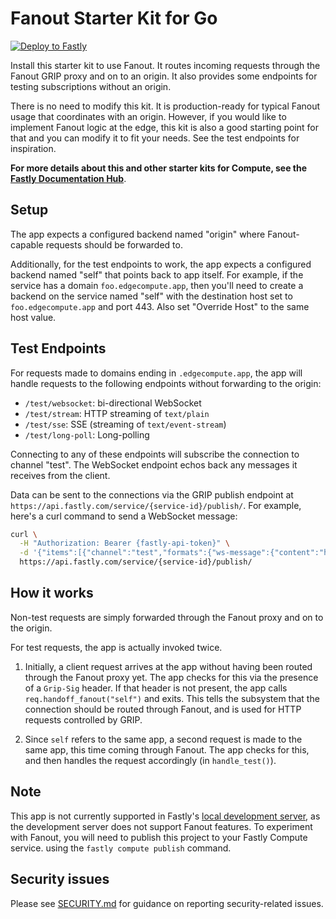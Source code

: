 # Fanout Starter Kit for Go

[![Deploy to Fastly](https://deploy.edgecompute.app/button)](https://deploy.edgecompute.app/deploy)

Install this starter kit to use Fanout. It routes incoming requests through the Fanout GRIP proxy and on to an origin. It also provides some endpoints for testing subscriptions without an origin.

There is no need to modify this kit. It is production-ready for typical Fanout usage that coordinates with an origin. However, if you would like to implement Fanout logic at the edge, this kit is also a good starting point for that and you can modify it to fit your needs. See the test endpoints for inspiration.

**For more details about this and other starter kits for Compute, see the [Fastly Documentation Hub](https://www.fastly.com/documentation/solutions/starters/)**.

## Setup

The app expects a configured backend named "origin" where Fanout-capable requests should be forwarded to.

Additionally, for the test endpoints to work, the app expects a configured backend named "self" that points back to app itself. For example, if the service has a domain `foo.edgecompute.app`, then you'll need to create a backend on the service named "self" with the destination host set to `foo.edgecompute.app` and port 443. Also set "Override Host" to the same host value.

## Test Endpoints

For requests made to domains ending in `.edgecompute.app`, the app will handle requests to the following endpoints without forwarding to the origin:

* `/test/websocket`: bi-directional WebSocket
* `/test/stream`: HTTP streaming of `text/plain`
* `/test/sse`: SSE (streaming of `text/event-stream`)
* `/test/long-poll`: Long-polling

Connecting to any of these endpoints will subscribe the connection to channel "test". The WebSocket endpoint echos back any messages it receives from the client.

Data can be sent to the connections via the GRIP publish endpoint at `https://api.fastly.com/service/{service-id}/publish/`. For example, here's a curl command to send a WebSocket message:

```sh
curl \
  -H "Authorization: Bearer {fastly-api-token}" \
  -d '{"items":[{"channel":"test","formats":{"ws-message":{"content":"hello"}}}]}' \
  https://api.fastly.com/service/{service-id}/publish/
```

## How it works

Non-test requests are simply forwarded through the Fanout proxy and on to the origin.

For test requests, the app is actually invoked twice.

1. Initially, a client request arrives at the app without having been routed through the Fanout proxy yet. The app checks for this via the presence of a `Grip-Sig` header. If that header is not present, the app calls `req.handoff_fanout("self")` and exits. This tells the subsystem that the connection should be routed through Fanout, and is used for HTTP requests controlled by GRIP.

2. Since `self` refers to the same app, a second request is made to the same app, this time coming through Fanout. The app checks for this, and then handles the request accordingly (in `handle_test()`).

## Note

This app is not currently supported in Fastly's [local development server](https://www.fastly.com/documentation/guides/compute/testing/#running-a-local-testing-server), as the development server does not support Fanout features. To experiment with Fanout, you will need to publish this project to your Fastly Compute service. using the `fastly compute publish` command.

## Security issues

Please see [SECURITY.md](SECURITY.md) for guidance on reporting security-related issues.

